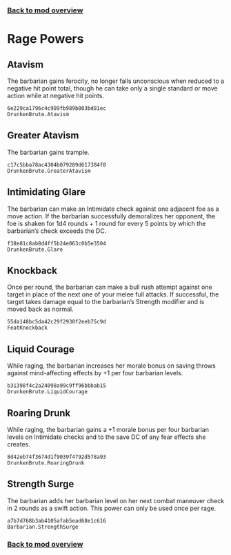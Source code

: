 ### [Back to mod overview](./README.md)

# Rage Powers

## Atavism

The barbarian gains ferocity, no longer falls unconscious when reduced to a negative hit point total, though he can take only a single standard or move action while at negative hit points.

`6e229ca1796c4c989fb989b003bd81ec`  
`DrunkenBrute.Atavism`  

## Greater Atavism

The barbarian gains trample.

`c17c5bba78ac4304b079289d617384f8`  
`DrunkenBrute.GreaterAtavism`  

## Intimidating Glare

The barbarian can make an Intimidate check against one adjacent foe as a move action. If the barbarian successfully demoralizes her opponent, the foe is shaken for 1d4 rounds + 1 round for every 5 points by which the barbarian’s check exceeds the DC.

`f38e81c8ab8d4ff5b24e063c0b5e3504`  
`DrunkenBrute.Glare`  

## Knockback

Once per round, the barbarian can make a bull rush attempt against one target in place of the next one of your melee full attacks. If successful, the target takes damage equal to the barbarian’s Strength modifier and is moved back as normal.

`55da148bc5da42c29f2930f2eeb75c9d`  
`FeatKnockback`  

## Liquid Courage

While raging, the barbarian increases her morale bonus on saving throws against mind-affecting effects by +1 per four barbarian levels.

`b31398f4c2a24098a99c9ff96bbbab15`  
`DrunkenBrute.LiquidCourage`  

## Roaring Drunk

While raging, the barbarian gains a +1 morale bonus per four barbarian levels on Intimidate checks and to the save DC of any fear effects she creates.

`8d42eb74f3674d1f9039f4792d578a93`  
`DrunkenBrute.RoaringDrunk`  

## Strength Surge

The barbarian adds her barbarian level on her next combat maneuver check in 2 rounds as a swift action. This power can only be used once per rage.

`a7b7d768b3ab4105afab5ead68e1c616`  
`Barbarian.StrengthSurge`  


### [Back to mod overview](./README.md)
